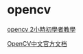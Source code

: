 # opencv

[opencv 2小時初學者教學](https://www.youtube.com/watch?v=xjrykYpaBBM)

[OpenCV中文官方文档](https://woshicver.com/)